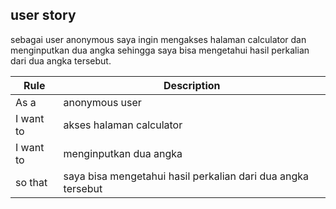 ## user story

sebagai user anonymous saya ingin mengakses halaman calculator dan menginputkan dua angka sehingga saya bisa mengetahui hasil perkalian dari dua angka tersebut.

| Rule      | Description                                                  |
| --------- | ------------------------------------------------------------ |
| As a      | anonymous user                                               |
| I want to | akses halaman calculator                                     |
| I want to | menginputkan dua angka                                       |
| so that   | saya bisa mengetahui hasil perkalian dari dua angka tersebut |
